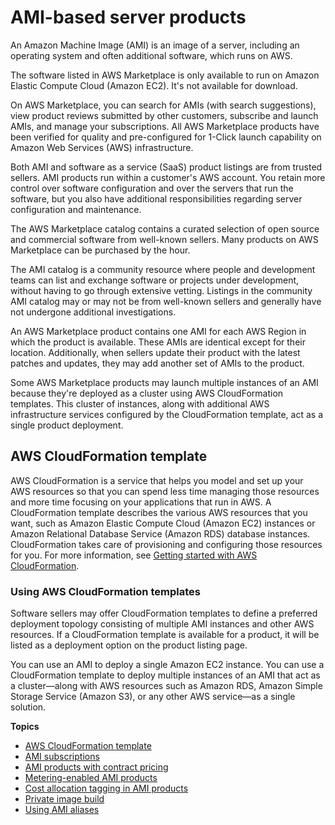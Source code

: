 # AMI\-based server products<a name="buyer-server-products"></a>

An Amazon Machine Image \(AMI\) is an image of a server, including an operating system and often additional software, which runs on AWS\.

The software listed in AWS Marketplace is only available to run on Amazon Elastic Compute Cloud \(Amazon EC2\)\. It's not available for download\. 

 On AWS Marketplace, you can search for AMIs \(with search suggestions\), view product reviews submitted by other customers, subscribe and launch AMIs, and manage your subscriptions\. All AWS Marketplace products have been verified for quality and pre\-configured for 1\-Click launch capability on Amazon Web Services \(AWS\) infrastructure\. 

 Both AMI and software as a service \(SaaS\) product listings are from trusted sellers\. AMI products run within a customer's AWS account\. You retain more control over software configuration and over the servers that run the software, but you also have additional responsibilities regarding server configuration and maintenance\. 

The AWS Marketplace catalog contains a curated selection of open source and commercial software from well\-known sellers\. Many products on AWS Marketplace can be purchased by the hour\. 

 The AMI catalog is a community resource where people and development teams can list and exchange software or projects under development, without having to go through extensive vetting\. Listings in the community AMI catalog may or may not be from well\-known sellers and generally have not undergone additional investigations\. 

 An AWS Marketplace product contains one AMI for each AWS Region in which the product is available\. These AMIs are identical except for their location\. Additionally, when sellers update their product with the latest patches and updates, they may add another set of AMIs to the product\. 

 Some AWS Marketplace products may launch multiple instances of an AMI because they're deployed as a cluster using AWS CloudFormation templates\. This cluster of instances, along with additional AWS infrastructure services configured by the CloudFormation template, act as a single product deployment\. 

## AWS CloudFormation template<a name="what-is-aws-cloudformation"></a>

 AWS CloudFormation is a service that helps you model and set up your AWS resources so that you can spend less time managing those resources and more time focusing on your applications that run in AWS\. A CloudFormation template describes the various AWS resources that you want, such as Amazon Elastic Compute Cloud \(Amazon EC2\) instances or Amazon Relational Database Service \(Amazon RDS\) database instances\. CloudFormation takes care of provisioning and configuring those resources for you\. For more information, see [Getting started with AWS CloudFormation](https://docs.aws.amazon.com/AWSCloudFormation/latest/UserGuide/GettingStarted.html)\. 

### Using AWS CloudFormation templates<a name="using-CF-templates"></a>

Software sellers may offer CloudFormation templates to define a preferred deployment topology consisting of multiple AMI instances and other AWS resources\. If a CloudFormation template is available for a product, it will be listed as a deployment option on the product listing page\. 

You can use an AMI to deploy a single Amazon EC2 instance\. You can use a CloudFormation template to deploy multiple instances of an AMI that act as a cluster—along with AWS resources such as Amazon RDS, Amazon Simple Storage Service \(Amazon S3\), or any other AWS service—as a single solution\. 

**Topics**
+ [AWS CloudFormation template](#what-is-aws-cloudformation)
+ [AMI subscriptions](buyer-ami-subscriptions.md)
+ [AMI products with contract pricing](buyer-ami-contracts.md)
+ [Metering\-enabled AMI products](buyer-ami-metering-enabled-products.md)
+ [Cost allocation tagging in AMI products](cost-allocation-tagging-ami-marketplace.md)
+ [Private image build](buyer-private-image-build.md)
+ [Using AMI aliases](buyer-ami-aliases.md)